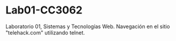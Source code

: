 # Lab01-CC3062
Laboratorio 01, Sistemas y Tecnologías Web. Navegación en el sitio "telehack.com" utilizando telnet.

